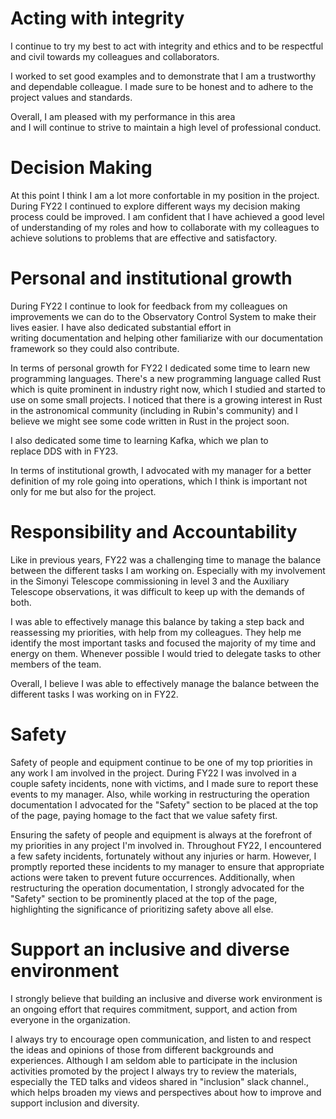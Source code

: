 # Acting with integrity

I continue to try my best to act with integrity and ethics and to be respectful and civil towards my colleagues and collaborators.

I worked to set good examples and to demonstrate that I am a trustworthy and dependable colleague. I made sure to be honest and to adhere to the project values and standards.  

Overall, I am pleased with my performance in this area and I will continue to strive to maintain a high level of professional conduct.

# Decision Making

At this point I think I am a lot more confortable in my position in the project. During FY22 I continued to explore different ways my decision making process could be improved. I am confident that I have achieved a good level of understanding of my roles and how to collaborate with my colleagues to achieve solutions to problems that are effective and satisfactory.

# Personal and institutional growth

During FY22 I continue to look for feedback from my colleagues on improvements we can do to the Observatory Control System to make their lives easier. I have also dedicated substantial effort in writing documentation and helping other familiarize with our documentation framework so they could also contribute.

In terms of personal growth for FY22 I dedicated some time to learn new programming languages. There's a new programming language called Rust which is quite prominent in industry right now, which I studied and started to use on some small projects. I noticed that there is a growing interest in Rust in the astronomical community (including in Rubin's community) and I believe we might see some code written in Rust in the project soon.

I also dedicated some time to learning Kafka, which we plan to replace DDS with in FY23. 

In terms of institutional growth, I advocated with my manager for a better definition of my role going into operations, which I think is important not only for me but also for the project.

# Responsibility and Accountability

Like in previous years, FY22 was a challenging time to manage the balance between the different tasks I am working on. Especially with my involvement in the Simonyi Telescope commissioning in level 3 and the Auxiliary Telescope observations, it was difficult to keep up with the demands of both.

I was able to effectively manage this balance by taking a step back and reassessing my priorities, with help from my colleagues. They help me identify the most important tasks and focused the majority of my time and energy on them. Whenever possible I would tried to delegate tasks to other members of the team. 

Overall, I believe I was able to effectively manage the balance between the different tasks I was working on in FY22.

# Safety 

Safety of people and equipment continue to be one of my top priorities in any work I am involved in the project. During FY22 I was involved in a couple safety incidents, none with victims, and I made sure to report these events to my manager. Also, while working in restructuring the operation documentation I advocated for the "Safety" section to be placed at the top of the page, paying homage to the fact that we value safety first.

Ensuring the safety of people and equipment is always at the forefront of my priorities in any project I'm involved in. Throughout FY22, I encountered a few safety incidents, fortunately without any injuries or harm. However, I promptly reported these incidents to my manager to ensure that appropriate actions were taken to prevent future occurrences. Additionally, when restructuring the operation documentation, I strongly advocated for the "Safety" section to be prominently placed at the top of the page, highlighting the significance of prioritizing safety above all else.

# Support an inclusive and diverse environment

I strongly believe that building an inclusive and diverse work environment is an ongoing effort that requires commitment, support, and action from everyone in the organization. 

I always try to encourage open communication, and listen to and respect the ideas and opinions of those from different backgrounds and experiences. Although I am seldom able to participate in the inclusion activities promoted by the project I always try to review the materials, especially the TED talks and videos shared in "inclusion" slack channel., which helps broaden my views and perspectives about how to improve and support inclusion and diversity.
